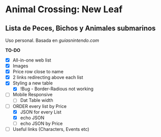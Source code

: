 # Animal Crossing: New Leaf
## Lista de Peces, Bichos y Animales submarinos
Uso personal. Basada en *guíasnintendo.com*

**TO-DO**
- [x] All-in-one web list
- [x] Images
- [x] Price row close to name
- [x] 2 links redirecting above each list
- [x] Styling a new table
    - [x] !Bug - Border-Radious not working

- [ ] Mobile Responsive
    - [ ] Dat Table width
- [ ] ORDER every list by Price
    - [x] JSON for every List
    - [x] echo JSON
    - [ ] echo JSON by Price
- [ ] Useful links (Characters, Events etc)
